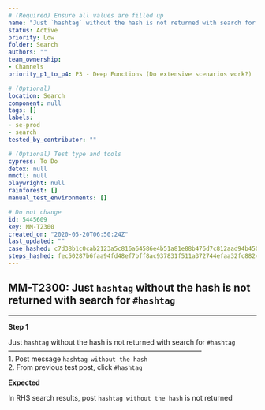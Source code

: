 ```yaml
---
# (Required) Ensure all values are filled up
name: "Just `hashtag` without the hash is not returned with search for `#hashtag`"
status: Active
priority: Low
folder: Search
authors: ""
team_ownership: 
- Channels
priority_p1_to_p4: P3 - Deep Functions (Do extensive scenarios work?)

# (Optional)
location: Search
component: null
tags: []
labels: 
- se-prod
- search
tested_by_contributor: ""

# (Optional) Test type and tools
cypress: To Do
detox: null
mmctl: null
playwright: null
rainforest: []
manual_test_environments: []

# Do not change
id: 5445609
key: MM-T2300
created_on: "2020-05-20T06:50:24Z"
last_updated: ""
case_hashed: c7d38b1c0cab2123a5c816a64586e4b51a81e88b476d7c812aad94b4506b3e14afe9812d93bedc7a2a5f9bccb32fe92f
steps_hashed: fec50287b6faa94fd48ef7bff8ac937831f511a372744efaa32fc88240b1345f3ee73739dbd8863b206570c5fa16590d
---
```


<!-- (Auto-generated) Based on frontmatter's "key" and "name" -->

## MM-T2300: Just `hashtag` without the hash is not returned with search for `#hashtag`

---

**Step 1**

Just `hashtag` without the hash is not returned with search for `#hashtag`\
————————————————————————————\
1\. Post message `hashtag without the hash`\
2\. From previous test post, click `#hashtag`

**Expected**

In RHS search results, post `hashtag without the hash` is not returned
